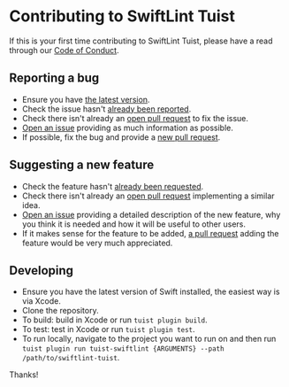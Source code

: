 # Contributing to SwiftLint Tuist

If this is your first time contributing to SwiftLint Tuist, please have a read through our [Code of Conduct](https://github.com/lordcodes/swiftlint-tuist/blob/master/CODE_OF_CONDUCT.md).

## Reporting a bug

* Ensure you have [the latest version](https://github.com/lordcodes/swiftlint-tuist/releases).
* Check the issue hasn't [already been reported](https://github.com/lordcodes/swiftlint-tuist/issues).
* Check there isn't already an [open pull request](https://github.com/lordcodes/swiftlint-tuist/pulls) to fix the issue.
* [Open an issue](https://github.com/lordcodes/swiftlint-tuist/issues/new/choose) providing as much information as possible.
* If possible, fix the bug and provide a [new pull request](https://github.com/lordcodes/swiftlint-tuist/pulls).

## Suggesting a new feature

* Check the feature hasn't [already been requested](https://github.com/lordcodes/swiftlint-tuist/issues).
* Check there isn't already an [open pull request](https://github.com/lordcodes/swiftlint-tuist/pulls) implementing a similar idea.
* [Open an issue](https://github.com/lordcodes/swiftlint-tuist/issues/new/choose) providing a detailed description of the new feature, why you think it is needed and how it will be useful to other users.
* If it makes sense for the feature to be added, [a pull request](https://github.com/lordcodes/swiftlint-tuist/compare) adding the feature would be very much appreciated.

## Developing

* Ensure you have the latest version of Swift installed, the easiest way is via Xcode.
* Clone the repository.
* To build: build in Xcode or run `tuist plugin build`.
* To test: test in Xcode or run `tuist plugin test`.
* To run locally, navigate to the project you want to run on and then run `tuist plugin run tuist-swiftlint {ARGUMENTS} --path /path/to/swiftlint-tuist`.

Thanks!
